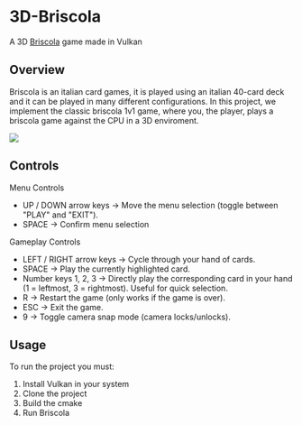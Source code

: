 
# 3D-Briscola
A 3D <a href="https://en.wikipedia.org/wiki/Briscola">Briscola</a> game made in Vulkan

## Overview

Briscola is an italian card games, it is played using an italian 40-card deck and it can be played in many different configurations. In this project, we implement the classic briscola 1v1 game, where you, the player, plays a briscola game against the CPU in a 3D enviroment.

![](https://github.com/user-attachments/assets/b1aa46a6-2107-4157-9e00-eeaa7f9f7ed8)


## Controls
Menu Controls
- UP / DOWN arrow keys → Move the menu selection (toggle between "PLAY" and "EXIT").
- SPACE → Confirm menu selection
  
Gameplay Controls
- LEFT / RIGHT arrow keys → Cycle through your hand of cards.
- SPACE → Play the currently highlighted card.
- Number keys 1, 2, 3 → Directly play the corresponding card in your hand (1 = leftmost, 3 = rightmost). Useful for quick selection.
- R → Restart the game (only works if the game is over).
- ESC → Exit the game.
- 9 → Toggle camera snap mode (camera locks/unlocks).

## Usage
To run the project you must:
1. Install Vulkan in your system
2. Clone the project
3. Build the cmake
4. Run Briscola
